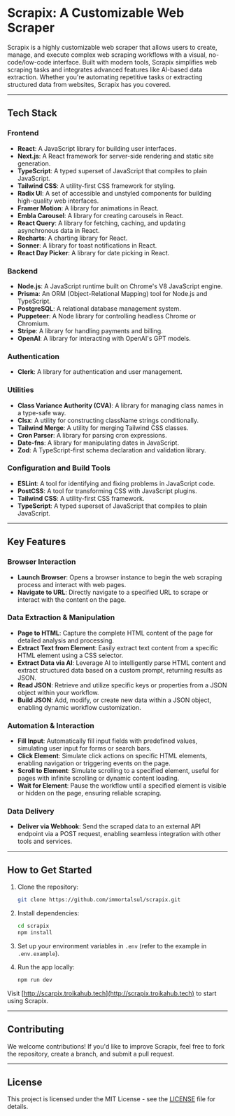 # Scrapix: A Customizable Web Scraper

Scrapix is a highly customizable web scraper that allows users to create, manage, and execute complex web scraping workflows with a visual, no-code/low-code interface. Built with modern tools, Scrapix simplifies web scraping tasks and integrates advanced features like AI-based data extraction. Whether you're automating repetitive tasks or extracting structured data from websites, Scrapix has you covered.

---

## Tech Stack

### Frontend

- **React**: A JavaScript library for building user interfaces.
- **Next.js**: A React framework for server-side rendering and static site generation.
- **TypeScript**: A typed superset of JavaScript that compiles to plain JavaScript.
- **Tailwind CSS**: A utility-first CSS framework for styling.
- **Radix UI**: A set of accessible and unstyled components for building high-quality web interfaces.
- **Framer Motion**: A library for animations in React.
- **Embla Carousel**: A library for creating carousels in React.
- **React Query**: A library for fetching, caching, and updating asynchronous data in React.
- **Recharts**: A charting library for React.
- **Sonner**: A library for toast notifications in React.
- **React Day Picker**: A library for date picking in React.

### Backend

- **Node.js**: A JavaScript runtime built on Chrome's V8 JavaScript engine.
- **Prisma**: An ORM (Object-Relational Mapping) tool for Node.js and TypeScript.
- **PostgreSQL**: A relational database management system.
- **Puppeteer**: A Node library for controlling headless Chrome or Chromium.
- **Stripe**: A library for handling payments and billing.
- **OpenAI**: A library for interacting with OpenAI's GPT models.

### Authentication

- **Clerk**: A library for authentication and user management.

### Utilities

- **Class Variance Authority (CVA)**: A library for managing class names in a type-safe way.
- **Clsx**: A utility for constructing className strings conditionally.
- **Tailwind Merge**: A utility for merging Tailwind CSS classes.
- **Cron Parser**: A library for parsing cron expressions.
- **Date-fns**: A library for manipulating dates in JavaScript.
- **Zod**: A TypeScript-first schema declaration and validation library.

### Configuration and Build Tools

- **ESLint**: A tool for identifying and fixing problems in JavaScript code.
- **PostCSS**: A tool for transforming CSS with JavaScript plugins.
- **Tailwind CSS**: A utility-first CSS framework.
- **TypeScript**: A typed superset of JavaScript that compiles to plain JavaScript.

---

## Key Features

### Browser Interaction

- **Launch Browser**: Opens a browser instance to begin the web scraping process and interact with web pages.
- **Navigate to URL**: Directly navigate to a specified URL to scrape or interact with the content on the page.

### Data Extraction & Manipulation

- **Page to HTML**: Capture the complete HTML content of the page for detailed analysis and processing.
- **Extract Text from Element**: Easily extract text content from a specific HTML element using a CSS selector.
- **Extract Data via AI**: Leverage AI to intelligently parse HTML content and extract structured data based on a custom prompt, returning results as JSON.
- **Read JSON**: Retrieve and utilize specific keys or properties from a JSON object within your workflow.
- **Build JSON**: Add, modify, or create new data within a JSON object, enabling dynamic workflow customization.

### Automation & Interaction

- **Fill Input**: Automatically fill input fields with predefined values, simulating user input for forms or search bars.
- **Click Element**: Simulate click actions on specific HTML elements, enabling navigation or triggering events on the page.
- **Scroll to Element**: Simulate scrolling to a specified element, useful for pages with infinite scrolling or dynamic content loading.
- **Wait for Element**: Pause the workflow until a specified element is visible or hidden on the page, ensuring reliable scraping.

### Data Delivery

- **Deliver via Webhook**: Send the scraped data to an external API endpoint via a POST request, enabling seamless integration with other tools and services.

---

## How to Get Started

1. Clone the repository:

   ```bash
   git clone https://github.com/immortalsul/scrapix.git
   ```

2. Install dependencies:

   ```bash
   cd scrapix
   npm install
   ```

3. Set up your environment variables in `.env` (refer to the example in `.env.example`).

4. Run the app locally:
   ```bash
   npm run dev
   ```

Visit [http://scarpix.troikahub.tech](http://scrapix.troikahub.tech) to start using Scrapix.

---

## Contributing

We welcome contributions! If you'd like to improve Scrapix, feel free to fork the repository, create a branch, and submit a pull request.

---

## License

This project is licensed under the MIT License - see the [LICENSE](LICENSE) file for details.

```

```
